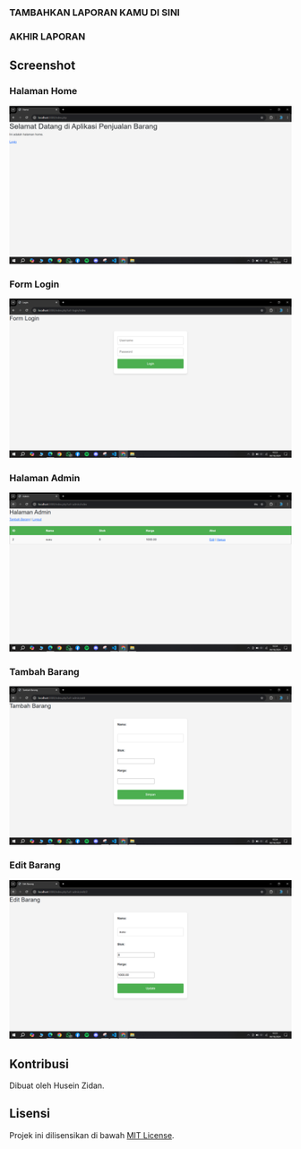 ### TAMBAHKAN LAPORAN KAMU DI SINI

### AKHIR LAPORAN

## Screenshot

### Halaman Home

![Halaman Home](https://github.com/ZIDANIDROS/UniversityTask/blob/main/sems5/PBW/4522210012_HuseinZidan_tugas4_prakPBW/screenshots/home.PNG)

### Form Login

![Form Login](https://github.com/ZIDANIDROS/UniversityTask/blob/main/sems5/PBW/4522210012_HuseinZidan_tugas4_prakPBW/screenshots/login.PNG)

### Halaman Admin

![Halaman Admin](https://github.com/ZIDANIDROS/UniversityTask/blob/main/sems5/PBW/4522210012_HuseinZidan_tugas4_prakPBW/screenshots/admin.PNG)

### Tambah Barang

![Tambah Barang](https://github.com/ZIDANIDROS/UniversityTask/blob/main/sems5/PBW/4522210012_HuseinZidan_tugas4_prakPBW/screenshots/add.PNG)

### Edit Barang

![Edit Barang](https://github.com/ZIDANIDROS/UniversityTask/blob/main/sems5/PBW/4522210012_HuseinZidan_tugas4_prakPBW/screenshots/edit.PNG)

## Kontribusi

Dibuat oleh Husein Zidan.

## Lisensi

Projek ini dilisensikan di bawah [MIT License](LICENSE).
